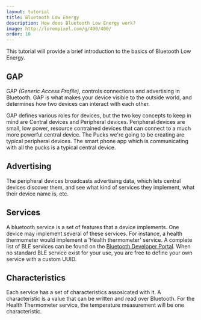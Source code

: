 ```yaml
---
layout: tutorial
title: Bluetooth Low Energy
description: How does Bluetooth Low Energy work?
image: http://lorempixel.com/g/400/400/
order: 10
---
```


This tutorial will provide a brief introduction to the basics of Bluetooth Low Energy.

## GAP

GAP _(Generic Access Profile)_, controls connections and advertising in Bluetooth.
GAP is what makes your device visible to the outside world, and determines how two devices can interact with each other.

GAP defines various roles for devices, but the two key concepts to keep in mind are Central devices and Peripheral devices.
Peripheral devices are small, low power, resource contrained devices that can connect to a much more powerful central device.
The Pucks we're going to be creating are typical peripheral devices.
The smart phone app which is communicating with all the pucks is a typical central device.

## Advertising

The peripheral devices broadcasts advertising data, which lets central devices discover them, and see what kind of services they implement, what their device name is, etc.

## Services

A bluetooth service is a set of features that a device implements.
One device may implement several of these services.
For instance, a health thermometer would implement a 'Health thermometer' service.
A complete list of BLE services can be found on the [Bluetooth Developer Portal](https://developer.bluetooth.org/gatt/services/Pages/ServicesHome.aspx).
When no standard BLE service exist for your use, you are free to define your own service with a custom UUID.

## Characteristics

Each service has a set of characteristics assosicated with it.
A characteristic is a value that can be written and read over Bluetooth.
For the Health Thermometer service, the temperature measurement will be one characteristic.
